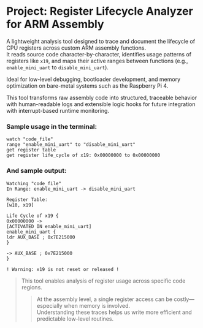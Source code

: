 # Project: Register Lifecycle Analyzer for ARM Assembly

A lightweight analysis tool designed to trace and document the lifecycle of CPU registers across custom ARM assembly functions.  
It reads source code character-by-character, identifies usage patterns of registers like `x19`, and maps their active ranges
between functions (e.g., `enable_mini_uart` to `disable_mini_uart`).

Ideal for low-level debugging, bootloader development, and memory optimization on bare-metal systems such as the Raspberry Pi 4.

This tool transforms raw assembly code into structured, traceable behavior with human-readable logs and extensible logic hooks for
future integration with interrupt-based runtime monitoring.

### Sample usage in the terminal:

```
watch "code_file"
range "enable_mini_uart" to "disable_mini_uart"
get register table
get register life_cycle of x19: 0x00000000 to 0x00000000
```

### And sample output:

```
Watching "code_file"
In Range: enable_mini_uart -> disable_mini_uart

Register Table:
[w10, x19]

Life Cycle of x19 {
0x00000000 ->
[ACTIVATED IN enable_mini_uart]
enable_mini_uart {
ldr AUX_BASE ; 0x7E215000
}

-> AUX_BASE ; 0x7E215000
}

! Warning: x19 is not reset or released !
```


> This tool enables analysis of register usage across specific code regions.  
> > At the assembly level, a single register access can be costly—especially when memory is involved.  
> Understanding these traces helps us write more efficient and predictable low-level routines.
